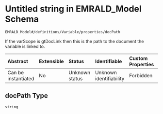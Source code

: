 # Untitled string in EMRALD\_Model Schema

```txt
EMRALD_Model#/definitions/Variable/properties/docPath
```

If the varScope is gtDocLink then this is the path to the document the variable is linked to.

| Abstract            | Extensible | Status         | Identifiable            | Custom Properties | Additional Properties | Access Restrictions | Defined In                                                                                          |
| :------------------ | :--------- | :------------- | :---------------------- | :---------------- | :-------------------- | :------------------ | :-------------------------------------------------------------------------------------------------- |
| Can be instantiated | No         | Unknown status | Unknown identifiability | Forbidden         | Allowed               | none                | [EMRALD\_JsonSchemaV3\_0.json\*](../../../../out/EMRALD_JsonSchemaV3_0.json "open original schema") |

## docPath Type

`string`
